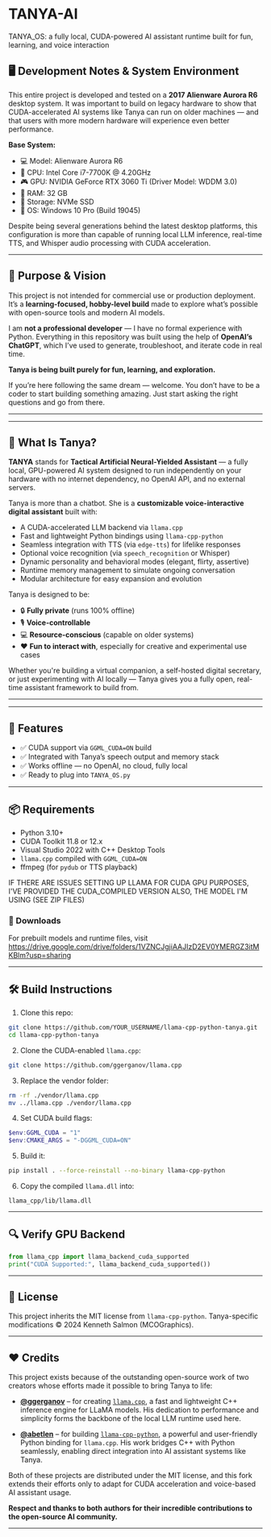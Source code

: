 # TANYA-AI
TANYA_OS: a fully local, CUDA-powered AI assistant runtime built for fun, learning, and voice interaction

## 🖥️ Development Notes & System Environment

This entire project is developed and tested on a **2017 Alienware Aurora R6** desktop system. It was important to build on legacy hardware to show that CUDA-accelerated AI systems like Tanya can run on older machines — and that users with more modern hardware will experience even better performance.

**Base System:**
- 💻 Model: Alienware Aurora R6
- 🧠 CPU: Intel Core i7-7700K @ 4.20GHz
- 🎮 GPU: NVIDIA GeForce RTX 3060 Ti (Driver Model: WDDM 3.0)
- 🧬 RAM: 32 GB
- 💾 Storage: NVMe SSD
- 🧱 OS: Windows 10 Pro (Build 19045)

Despite being several generations behind the latest desktop platforms, this configuration is more than capable of running local LLM inference, real-time TTS, and Whisper audio processing with CUDA acceleration.

---

## 🎯 Purpose & Vision

This project is not intended for commercial use or production deployment. It’s a **learning-focused, hobby-level build** made to explore what’s possible with open-source tools and modern AI models.

I am **not a professional developer** — I have no formal experience with Python. Everything in this repository was built using the help of **OpenAI’s ChatGPT**, which I’ve used to generate, troubleshoot, and iterate code in real time.

**Tanya is being built purely for fun, learning, and exploration.**

If you’re here following the same dream — welcome. You don’t have to be a coder to start building something amazing. Just start asking the right questions and go from there.

---

---

## 🧠 What Is Tanya?

**TANYA** stands for **Tactical Artificial Neural-Yielded Assistant** — a fully local, GPU-powered AI system designed to run independently on your hardware with no internet dependency, no OpenAI API, and no external servers.

Tanya is more than a chatbot. She is a **customizable voice-interactive digital assistant** built with:

- A CUDA-accelerated LLM backend via `llama.cpp`
- Fast and lightweight Python bindings using `llama-cpp-python`
- Seamless integration with TTS (via `edge-tts`) for lifelike responses
- Optional voice recognition (via `speech_recognition` or Whisper)
- Dynamic personality and behavioral modes (elegant, flirty, assertive)
- Runtime memory management to simulate ongoing conversation
- Modular architecture for easy expansion and evolution

Tanya is designed to be:
- 🔒 **Fully private** (runs 100% offline)
- 🎙️ **Voice-controllable**
- 💻 **Resource-conscious** (capable on older systems)
- ❤️ **Fun to interact with**, especially for creative and experimental use cases

Whether you're building a virtual companion, a self-hosted digital secretary, or just experimenting with AI locally — Tanya gives you a fully open, real-time assistant framework to build from.

---


---

## 🚀 Features

- ✅ CUDA support via `GGML_CUDA=ON` build
- ✅ Integrated with Tanya’s speech output and memory stack
- ✅ Works offline — no OpenAI, no cloud, fully local
- ✅ Ready to plug into `TANYA_OS.py`

---

## 📦 Requirements

- Python 3.10+
- CUDA Toolkit 11.8 or 12.x
- Visual Studio 2022 with C++ Desktop Tools
- `llama.cpp` compiled with `GGML_CUDA=ON`
- ffmpeg (for `pydub` or TTS playback)

IF THERE ARE ISSUES SETTING UP LLAMA FOR CUDA GPU PURPOSES, I'VE PROVIDED 
THE CUDA_COMPILED VERSION ALSO, THE MODEL I'M USING (SEE ZIP FILES) 

### 🔗 Downloads
For prebuilt models and runtime files, visit https://drive.google.com/drive/folders/1VZNCJgjiAAJIzD2EV0YMERGZ3itMKBlm?usp=sharing

---

## 🛠️ Build Instructions

1. Clone this repo:
```bash
git clone https://github.com/YOUR_USERNAME/llama-cpp-python-tanya.git
cd llama-cpp-python-tanya
```

2. Clone the CUDA-enabled `llama.cpp`:
```bash
git clone https://github.com/ggerganov/llama.cpp
```

3. Replace the vendor folder:
```bash
rm -rf ./vendor/llama.cpp
mv ../llama.cpp ./vendor/llama.cpp
```

4. Set CUDA build flags:
```powershell
$env:GGML_CUDA = "1"
$env:CMAKE_ARGS = "-DGGML_CUDA=ON"
```

5. Build it:
```bash
pip install . --force-reinstall --no-binary llama-cpp-python
```

6. Copy the compiled `llama.dll` into:
```
llama_cpp/lib/llama.dll
```

---

## 🔍 Verify GPU Backend

```python
from llama_cpp import llama_backend_cuda_supported
print("CUDA Supported:", llama_backend_cuda_supported())
```

---

## 📜 License

This project inherits the MIT license from `llama-cpp-python`. Tanya-specific modifications © 2024 Kenneth Salmon (MCOGraphics).

---

## ❤️ Credits

This project exists because of the outstanding open-source work of two creators whose efforts made it possible to bring Tanya to life:

- **[@ggerganov](https://github.com/ggerganov)** – for creating [`llama.cpp`](https://github.com/ggerganov/llama.cpp), a fast and lightweight C++ inference engine for LLaMA models. His dedication to performance and simplicity forms the backbone of the local LLM runtime used here.

- **[@abetlen](https://github.com/abetlen)** – for building [`llama-cpp-python`](https://github.com/abetlen/llama-cpp-python), a powerful and user-friendly Python binding for `llama.cpp`. His work bridges C++ with Python seamlessly, enabling direct integration into AI assistant systems like Tanya.

Both of these projects are distributed under the MIT license, and this fork extends their efforts only to adapt for CUDA acceleration and voice-based AI assistant usage.

**Respect and thanks to both authors for their incredible contributions to the open-source AI community.**

---
